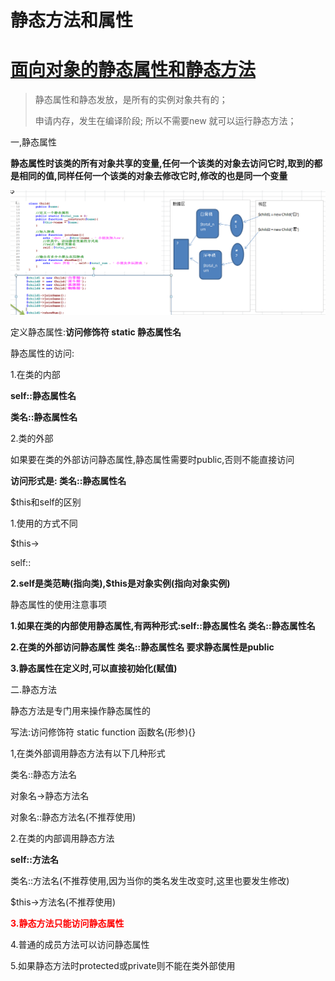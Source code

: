 # 静态方法和属性



# [面向对象的静态属性和静态方法](https://www.cnblogs.com/wfc139/p/9155710.html)

>静态属性和静态发放，是所有的实例对象共有的；
>
>申请内存，发生在编译阶段; 所以不需要new 就可以运行静态方法；

一,静态属性

**静态属性时该类的所有对象共享的变量,任何一个该类的对象去访问它时,取到的都是相同的值,同样任何一个该类的对象去修改它时,修改的也是同一个变量**

![img](./%E9%9D%99%E6%80%81%E6%96%B9%E6%B3%95%E5%92%8C%E5%B1%9E%E6%80%A7.assets/1344703-20180608142524789-681486101.png)

定义静态属性:**访问修饰符 static 静态属性名**

静态属性的访问:

1.在类的内部

**self::静态属性名**

**类名::静态属性名**

2.类的外部

如果要在类的外部访问静态属性,静态属性需要时public,否则不能直接访问

**访问形式是: 类名::静态属性名**

$this和self的区别

1.使用的方式不同

$this->

self::

**2.self是类范畴(指向类),$this是对象实例(指向对象实例)**

静态属性的使用注意事项

**1.如果在类的内部使用静态属性,有两种形式:self::静态属性名  类名::静态属性名**

**2.在类的外部访问静态属性 类名::静态属性名 要求静态属性是public**

**3.静态属性在定义时,可以直接初始化(赋值)**

二.静态方法

静态方法是专门用来操作静态属性的

写法:访问修饰符 static function 函数名(形参){}

1,在类外部调用静态方法有以下几种形式

类名::静态方法名

对象名->静态方法名

对象名::静态方法名(不推荐使用)

2.在类的内部调用静态方法

**self::方法名**

类名::方法名(不推荐使用,因为当你的类名发生改变时,这里也要发生修改)

$this->方法名(不推荐使用)

<font color=red>**3.静态方法只能访问静态属性** </font>

4.普通的成员方法可以访问静态属性

5.如果静态方法时protected或private则不能在类外部使用